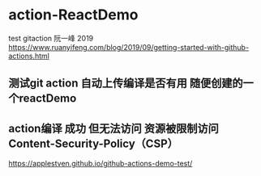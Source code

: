 # action-ReactDemo
test gitaction
阮一峰  2019 
https://www.ruanyifeng.com/blog/2019/09/getting-started-with-github-actions.html


## 测试git action 自动上传编译是否有用    随便创建的一个reactDemo   
## action编译 成功  但无法访问 资源被限制访问 Content-Security-Policy（CSP）

https://applestven.github.io/github-actions-demo-test/
